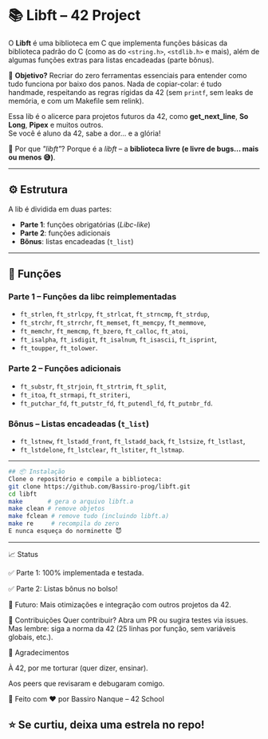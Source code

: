 
# 📚 Libft – 42 Project  

O **Libft** é uma biblioteca em C que implementa funções básicas da biblioteca padrão do C (como as do `<string.h>`, `<stdlib.h>` e mais), além de algumas funções extras para listas encadeadas (parte bônus).  

🎯 **Objetivo?** Recriar do zero ferramentas essenciais para entender como tudo funciona por baixo dos panos. Nada de copiar-colar: é tudo handmade, respeitando as regras rígidas da 42 (sem `printf`, sem leaks de memória, e com um Makefile sem relink).  

Essa lib é o alicerce para projetos futuros da 42, como **get_next_line**, **So Long**, **Pipex** e muitos outros.  
Se você é aluno da 42, sabe a dor... e a glória!  

📌 Por que *"libft"*? Porque é a *libft* – a **biblioteca livre (e livre de bugs... mais ou menos 😅)**.  

---

## ⚙️ Estrutura  

A lib é dividida em duas partes:  

- **Parte 1**: funções obrigatórias (*Libc-like*)  
- **Parte 2**: funções adicionais  
- **Bônus**: listas encadeadas (`t_list`)  

---

## 🔨 Funções  

### Parte 1 – Funções da libc reimplementadas  
- `ft_strlen`, `ft_strlcpy`, `ft_strlcat`, `ft_strncmp`, `ft_strdup`,  
- `ft_strchr`, `ft_strrchr`, `ft_memset`, `ft_memcpy`, `ft_memmove`,  
- `ft_memchr`, `ft_memcmp`, `ft_bzero`, `ft_calloc`, `ft_atoi`,  
- `ft_isalpha`, `ft_isdigit`, `ft_isalnum`, `ft_isascii`, `ft_isprint`,  
- `ft_toupper`, `ft_tolower`.  

### Parte 2 – Funções adicionais  
- `ft_substr`, `ft_strjoin`, `ft_strtrim`, `ft_split`,  
- `ft_itoa`, `ft_strmapi`, `ft_striteri`,  
- `ft_putchar_fd`, `ft_putstr_fd`, `ft_putendl_fd`, `ft_putnbr_fd`.  

### Bônus – Listas encadeadas (`t_list`)  
- `ft_lstnew`, `ft_lstadd_front`, `ft_lstadd_back`, `ft_lstsize`, `ft_lstlast`,  
- `ft_lstdelone`, `ft_lstclear`, `ft_lstiter`, `ft_lstmap`.  

---
```bash
## 📦 Instalação
Clone o repositório e compile a biblioteca:
git clone https://github.com/Bassiro-prog/libft.git
cd libft
make       # gera o arquivo libft.a
make clean # remove objetos
make fclean # remove tudo (incluindo libft.a)
make re     # recompila do zero
E nunca esqueça do norminette 😈
```
---
📈 Status

✅ Parte 1: 100% implementada e testada.

✅ Parte 2: Listas bônus no bolso!

🚧 Futuro: Mais otimizações e integração com outros projetos da 42.

🤝 Contribuições
Quer contribuir? Abra um PR ou sugira testes via issues.
Mas lembre: siga a norma da 42 (25 linhas por função, sem variáveis globais, etc.).

🙏 Agradecimentos

À 42, por me torturar (quer dizer, ensinar).

Aos peers que revisaram e debugaram comigo.

👤 Feito com ❤️ por Bassiro Nanque – 42 School

⭐ Se curtiu, deixa uma estrela no repo!
---
